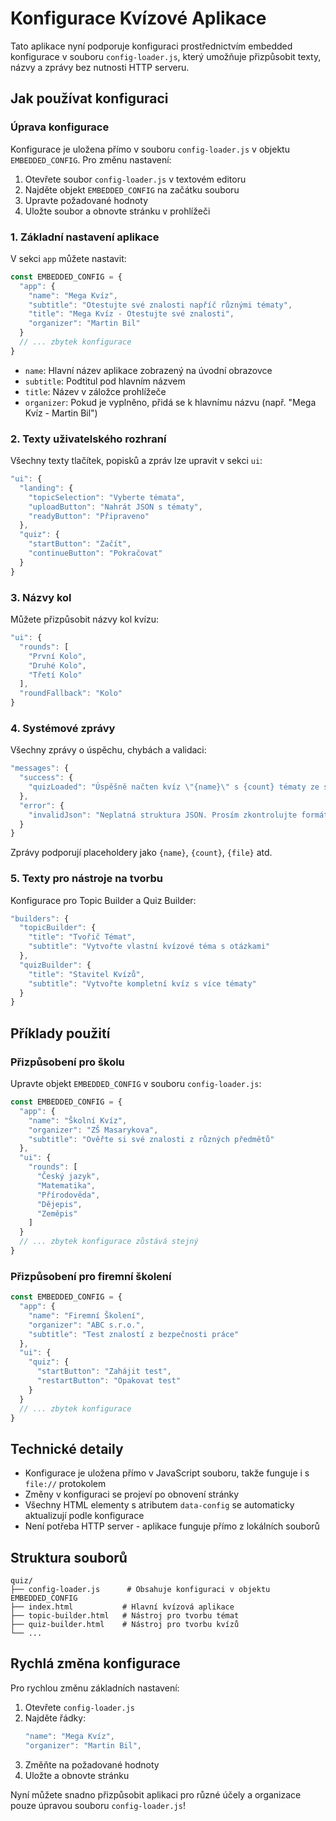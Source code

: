 # Konfigurace Kvízové Aplikace

Tato aplikace nyní podporuje konfiguraci prostřednictvím embedded konfigurace v souboru `config-loader.js`, který umožňuje přizpůsobit texty, názvy a zprávy bez nutnosti HTTP serveru.

## Jak používat konfiguraci

### Úprava konfigurace

Konfigurace je uložena přímo v souboru `config-loader.js` v objektu `EMBEDDED_CONFIG`. Pro změnu nastavení:

1. Otevřete soubor `config-loader.js` v textovém editoru
2. Najděte objekt `EMBEDDED_CONFIG` na začátku souboru
3. Upravte požadované hodnoty
4. Uložte soubor a obnovte stránku v prohlížeči

### 1. Základní nastavení aplikace

V sekci `app` můžete nastavit:

```javascript
const EMBEDDED_CONFIG = {
  "app": {
    "name": "Mega Kvíz",
    "subtitle": "Otestujte své znalosti napříč různými tématy", 
    "title": "Mega Kvíz - Otestujte své znalosti",
    "organizer": "Martin Bil"
  }
  // ... zbytek konfigurace
}
```

- `name`: Hlavní název aplikace zobrazený na úvodní obrazovce
- `subtitle`: Podtitul pod hlavním názvem
- `title`: Název v záložce prohlížeče
- `organizer`: Pokud je vyplněno, přidá se k hlavnímu názvu (např. "Mega Kvíz - Martin Bil")

### 2. Texty uživatelského rozhraní

Všechny texty tlačítek, popisků a zpráv lze upravit v sekci `ui`:

```javascript
"ui": {
  "landing": {
    "topicSelection": "Vyberte témata",
    "uploadButton": "Nahrát JSON s tématy",
    "readyButton": "Připraveno"
  },
  "quiz": {
    "startButton": "Začít",
    "continueButton": "Pokračovat"
  }
}
```

### 3. Názvy kol

Můžete přizpůsobit názvy kol kvízu:

```javascript
"ui": {
  "rounds": [
    "První Kolo",
    "Druhé Kolo", 
    "Třetí Kolo"
  ],
  "roundFallback": "Kolo"
}
```

### 4. Systémové zprávy

Všechny zprávy o úspěchu, chybách a validaci:

```javascript
"messages": {
  "success": {
    "quizLoaded": "Úspěšně načten kvíz \"{name}\" s {count} tématy ze souboru {file}"
  },
  "error": {
    "invalidJson": "Neplatná struktura JSON. Prosím zkontrolujte formát souboru."
  }
}
```

Zprávy podporují placeholdery jako `{name}`, `{count}`, `{file}` atd.

### 5. Texty pro nástroje na tvorbu

Konfigurace pro Topic Builder a Quiz Builder:

```javascript
"builders": {
  "topicBuilder": {
    "title": "Tvořič Témat",
    "subtitle": "Vytvořte vlastní kvízové téma s otázkami"
  },
  "quizBuilder": {
    "title": "Stavitel Kvízů", 
    "subtitle": "Vytvořte kompletní kvíz s více tématy"
  }
}
```

## Příklady použití

### Přizpůsobení pro školu

Upravte objekt `EMBEDDED_CONFIG` v souboru `config-loader.js`:

```javascript
const EMBEDDED_CONFIG = {
  "app": {
    "name": "Školní Kvíz",
    "organizer": "ZŠ Masarykova",
    "subtitle": "Ověřte si své znalosti z různých předmětů"
  },
  "ui": {
    "rounds": [
      "Český jazyk",
      "Matematika", 
      "Přírodověda",
      "Dějepis",
      "Zeměpis"
    ]
  }
  // ... zbytek konfigurace zůstává stejný
}
```

### Přizpůsobení pro firemní školení

```javascript
const EMBEDDED_CONFIG = {
  "app": {
    "name": "Firemní Školení",
    "organizer": "ABC s.r.o.",
    "subtitle": "Test znalostí z bezpečnosti práce"
  },
  "ui": {
    "quiz": {
      "startButton": "Zahájit test",
      "restartButton": "Opakovat test"
    }
  }
  // ... zbytek konfigurace
}
```

## Technické detaily

- Konfigurace je uložena přímo v JavaScript souboru, takže funguje i s `file://` protokolem
- Změny v konfiguraci se projeví po obnovení stránky
- Všechny HTML elementy s atributem `data-config` se automaticky aktualizují podle konfigurace
- Není potřeba HTTP server - aplikace funguje přímo z lokálních souborů

## Struktura souborů

```
quiz/
├── config-loader.js      # Obsahuje konfiguraci v objektu EMBEDDED_CONFIG
├── index.html           # Hlavní kvízová aplikace
├── topic-builder.html   # Nástroj pro tvorbu témat
├── quiz-builder.html    # Nástroj pro tvorbu kvízů
└── ...
```

## Rychlá změna konfigurace

Pro rychlou změnu základních nastavení:

1. Otevřete `config-loader.js`
2. Najděte řádky:
   ```javascript
   "name": "Mega Kvíz",
   "organizer": "Martin Bil",
   ```
3. Změňte na požadované hodnoty
4. Uložte a obnovte stránku

Nyní můžete snadno přizpůsobit aplikaci pro různé účely a organizace pouze úpravou souboru `config-loader.js`! 